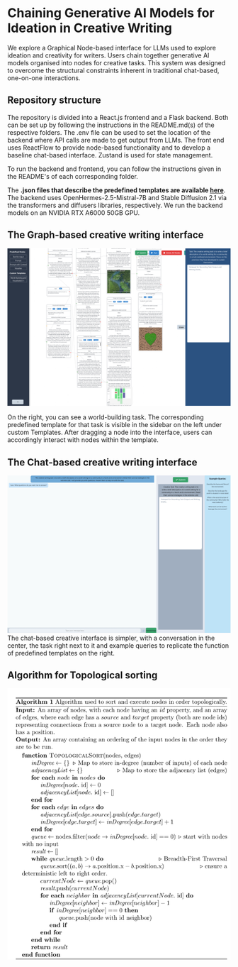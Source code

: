 # Chaining Generative AI Models for Ideation in Creative Writing
We explore a Graphical Node-based interface for LLMs used to explore ideation and creativity for writers.
Users chain together generative AI models organised into nodes for creative tasks. This system was designed to overcome the structural constraints inherent in traditional chat-based, one-on-one interactions.

## Repository structure
The repository is divided into a React.js frontend and a Flask backend. Both can be set up by following the instructions in the README.md(s) of the respective folders. The .env file can be used to set the location of the backend where API calls are made to get output from LLMs. The front end uses ReactFlow to provide node-based functionality and to develop a baseline chat-based interface. Zustand is used for state management. 

To run the backend and frontend, you can follow the instructions given in the README's of each corresponding folder.

The **.json files that describe the predefined templates are available [here](./backend/PredefinedTemplates)**.
The backend uses OpenHermes-2.5-Mistral-7B and Stable Diffusion 2.1 via the transformers and diffusers libraries, respectively. We run the backend models on an NVIDIA RTX A6000 50GB GPU.

## The Graph-based creative writing interface
![Graph-based UI with a preloaded template for a wordbuilding task](./images/UI_for_graph_based_creative_writing_task.png)

On the right, you can see a world-building task. The corresponding predefined template for that task is visible in the sidebar on the left under custom Templates. After dragging a node into the interface, users can accordingly interact with nodes within the template.

## The Chat-based creative writing interface
![Chat-based UI](./images/UI_for_chat_based_creative_writing_task.png)
The chat-based creative interface is simpler, with a conversation in the center, the task right next to it and example queries to replicate the function of predefined templates on the right. 

## Algorithm for Topological sorting
![algo](./images/algo.png)
